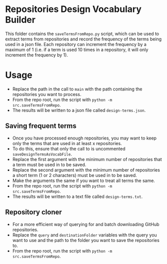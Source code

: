 # Repositories Design Vocabulary Builder

This folder contains the `saveTermsFromRepo.py` script, which can be used to extract terms from repositories and record the frequency of the terms being used in a json file. Each repository can increment the frequency by a maximum of 1 (i.e. if a term is used 10 times in a repository, it will only increment the frequency by 1).

# Usage

- Replace the path in the call to `main` with the path containing the repositories you want to process.
- From the repo root, run the script with `python -m src.saveTermsFromRepo`.
- The results will be written to a json file called `design-terms.json`.

## Saving frequent terms

- Once you have processed enough repositories, you may want to keep only the terms that are used in at least x repositories.
- To do this, ensure that only the call to is uncommented `saveDesignTermsAsVocabFile`.
- Replace the first argument with the minimum number of repositories that a term must be used in to be saved.
- Replace the second argument with the minimum number of repositories a short term (1 or 2 characters) must be used in to be saved.
- Make the arguments the same if you want to treat all terms the same.
- From the repo root, run the script with `python -m src.saveTermsFromRepo`.
- The results will be written to a text file called `design-terms.txt`.

## Repository cloner

- For a more efficient way of querying for and batch downloading GitHub repositories.
- Replace the `query` and `destinationFolder` variables with the query you want to use and the path to the folder you want to save the repositories to.
- From the repo root, run the script with `python -m src.saveTermsFromRepo`.
